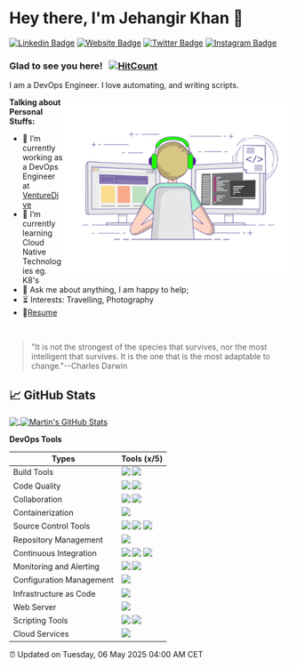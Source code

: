 # Hey there, I'm Jehangir Khan 👋

[![Linkedin Badge](https://img.shields.io/badge/-LinkedIn-0e76a8?style=flat-square&logo=Linkedin&logoColor=white)](https://linkedin.com/in/ijehangirkhan)
[![Website Badge](https://img.shields.io/badge/Website-3b5998?style=flat-square&logo=google-chrome&logoColor=white)](https://jehangir.me)
[![Twitter Badge](https://img.shields.io/badge/-Twitter-00acee?style=flat-square&logo=Twitter&logoColor=white)](https://twitter.com/ijehangirkhan)
[![Instagram Badge](https://img.shields.io/badge/-Instagram-e4405f?style=flat-square&logo=Instagram&logoColor=white)](https://instagram.com/ijehangirkhan)

### Glad to see you here! &nbsp; [![HitCount](https://hits.dwyl.com/ijehangirkhan/ijehangirkhan.svg?style=flat-square&show=unique)](http://hits.dwyl.com/ijehangirkhan/ijehangirkhan)

I am a DevOps Engineer. I love automating, and writing scripts.

<img align="right" alt="GIF" src="https://github.com/ijehangirkhan/ijehangirkhan/blob/main/coding.gif?raw=true" width="408" height="318" />

**Talking about Personal Stuffs:**

- 🏢 I’m currently working as a DevOps Engineer at [VentureDive](https://www.venturedive.com)
- 🌱 I’m currently learning Cloud Native Technologies eg. K8's
- 💬 Ask me about anything, I am happy to help;
- ⏳ Interests: Travelling, Photography
- 📝[Resume](https://www.jehangir.me)

</br>

> "It is not the strongest of the species that survives, nor the most intelligent that survives. It is the one that is the most adaptable to change."--Charles Darwin

## &#x1f4c8; GitHub Stats

<a href="https://github.com/ijehangirkhan/ijehangirkhan">
  <img align="center" src="https://github-readme-stats.vercel.app/api/top-langs/?username=ijehangirkhan&hide=java,html,tex&title_color=ffffff&text_color=c9cacc&icon_color=2bbc8a&bg_color=1d1f21&langs_count=3" />
</a>
<a href="https://github.com/ijehangirkhan/ijehangirkhan">
  <img align="center" src="https://github-readme-stats.vercel.app/api?username=ijehangirkhan&show_icons=true&line_height=27&count_private=true&title_color=ffffff&text_color=c9cacc&icon_color=2bbc8a&bg_color=1d1f21" alt="Martin's GitHub Stats" />
</a>   

**DevOps Tools**

|Types                         |Tools (x/5)                                                                                                                                                                                                          |
|------------------------------|---------------------------------------------------------------------------------------------------------------------------------------------------------------------------------------------------------------------|
|Build Tools                   |![](https://img.shields.io/badge/Maven-3-9400D3?labelColor=7D898B) ![](https://img.shields.io/badge/npm-3-9400D3?labelColor=7D898B)                                                                                  |
|Code Quality                  |![](https://img.shields.io/badge/Sonarqube-4-orange?labelColor=7D898B) ![](https://img.shields.io/badge/Jacoco-1-blue?labelColor=7D898B)                                                                             |
|Collaboration                 |![](https://img.shields.io/badge/JIRA-3-9400D3?labelColor=7D898B) ![](https://img.shields.io/badge/Confluence-3-9400D3?labelColor=7D898B)                                                                            |
|Containerization              |![](https://img.shields.io/badge/Docker-4-9400D3?labelColor=7D898B)                                                                                                                                                  |
|Source Control Tools          |![](https://img.shields.io/badge/GIT-4-9400D3?labelColor=7D898B) ![](https://img.shields.io/badge/Gitlab-3-9400D3?labelColor=7D898B) ![](https://img.shields.io/badge/Github-4-9400D3?labelColor=7D898B)             |
|Repository Management         |![](https://img.shields.io/badge/Nexus-3-9400D3?labelColor=7D898B)                                                                                                                                                   |
|Continuous Integration        |![](https://img.shields.io/badge/Jenkins-4-9400D3?labelColor=7D898B) ![](https://img.shields.io/badge/Gitlab%20CI-2-green?labelColor=7D898B) ![](https://img.shields.io/badge/Github%20CI-4-blue?labelColor=7D898B)  |
|Monitoring and Alerting       |![](https://img.shields.io/badge/ELK-4-orange?labelColor=7D898B) ![](https://img.shields.io/badge/Grafana-4-9400D3?labelColor=7D898B)             |
|Configuration Management      |![](https://img.shields.io/badge/Ansible-3-9400D3?labelColor=7D898B)                                                                                                                                                 |
|Infrastructure as Code        |![](https://img.shields.io/badge/Terraform-4-9400D3?labelColor=7D898B)                                                                                                                                               |
|Web Server                    |![](https://img.shields.io/badge/Nginx-2-green?labelColor=7D898B)                                                                                                                                                    |
|Scripting Tools               |![](https://img.shields.io/badge/Bash-4-9400D3?labelColor=7D898B) ![](https://img.shields.io/badge/Python-3-9400D3?labelColor=7D898B)                                                                                  |
|Cloud Services                |![](https://img.shields.io/badge/AWS-4-9400D3?labelColor=7D898B)                                                                                                                                                      |

⏰ Updated on Tuesday, 06 May 2025 04:00 AM CET
